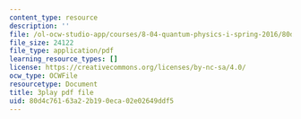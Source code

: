 ```yaml
---
content_type: resource
description: ''
file: /ol-ocw-studio-app/courses/8-04-quantum-physics-i-spring-2016/80d4c76163a22b190eca02e02649ddf5_rwzg8iEOc8s.pdf
file_size: 24122
file_type: application/pdf
learning_resource_types: []
license: https://creativecommons.org/licenses/by-nc-sa/4.0/
ocw_type: OCWFile
resourcetype: Document
title: 3play pdf file
uid: 80d4c761-63a2-2b19-0eca-02e02649ddf5
---
```

